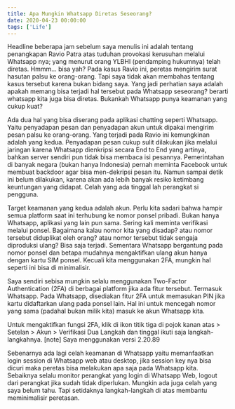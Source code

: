 ```yaml
---
title: Apa Mungkin Whatsapp Diretas Seseorang?
date: 2020-04-23 00:00:00
tags: ['Life']
---
```


Headline beberapa jam sebelum saya menulis ini adalah tentang penangkapan
Ravio Patra atas tuduhan provokasi kerusuhan melalui Whatsapp nya; yang
menurut orang YLBHI (pendamping hukumnya) telah diretas. Hmmm... bisa yah?
Pada kasus Ravio ini, peretas mengirim surat hasutan palsu ke orang-orang.
Tapi saya tidak akan membahas tentang kasus tersebut karena bukan bidang
saya. Yang jadi perhatian saya adalah apakah memang bisa terjadi hal
tersebut pada Whatsapp seseorang? berarti whatsapp kita juga bisa diretas.
Bukankah Whatsapp punya keamanan yang cukup kuat?

Ada dua hal yang bisa diserang pada aplikasi chatting seperti Whatsapp.
Yaitu penyadapan pesan dan penyadapan akun untuk dipakai mengirim pesan
palsu ke orang-orang. Yang terjadi pada Ravio ini kemungkinan adalah yang
kedua. Penyadapan pesan cukup sulit dilakukan jika melalui jaringan karena
Whatsapp dienkripsi secara End to End yang artinya, bahkan server sendiri
pun tidak bisa membaca isi pesannya. Pemerintahan di banyak negara (bukan
hanya Indonesia) pernah meminta Facebook untuk membuat backdoor agar bisa
men-dekripsi pesan itu. Namun sampai detik ini belum dilakukan, karena
akan ada lebih banyak resiko ketimbang keuntungan yang didapat. Celah yang
ada tinggal lah perangkat si pengguna.

Target keamanan yang kedua adalah akun. Perlu kita sadari bahwa hampir
semua platform saat ini terhubung ke nomor ponsel pribadi. Bukan hanya
Whatsapp, aplikasi yang lain pun sama. Sering kali meminta verifikasi
melalui ponsel. Bagaimana kalau nomor kita yang disadap? atau nomor
tersebut diduplikat oleh orang? atau nomor tersebut tidak sengaja
diproduksi ulang? Bisa saja terjadi. Sementara Whatsapp bergantung pada
nomor ponsel dan betapa mudahnya mengaktifkan ulang akun hanya dengan
kartu SIM ponsel. Kecuali kita menggunakan 2FA, mungkin hal seperti ini
bisa di minimalisir.

Saya sendiri sebisa mungkin selalu menggunakan Two-Factor Authentication
(2FA) di berbagai platform jika ada fitur tersebut. Termasuk Whatsapp.
Pada Whatsapp, disediakan fitur 2FA untuk memasukan PIN jika kartu
didaftarkan ulang pada ponsel lain. Hal ini untuk mencegah nomor yang sama
(padahal bukan milik kita) masuk ke akun Whatsapp kita.

Untuk mengaktifkan fungsi 2FA, klik di ikon titik tiga di pojok kanan atas
&gt; Setelan &gt; Akun &gt; Verifikasi Dua Langkah dan tinggal ikuti saja
langkah-langkahnya. [note] Saya menggunakan versi 2.20.89

Sebenarnya ada lagi celah keamanan di Whatsapp yaitu memanfaatkan login
session di Whatsapp web atau desktop, jika session key nya bisa dicuri maka
peretas bisa melakukan apa saja pada Whatsapp kita. Sebaiknya selalu
monitor perangkat yang login di Whatsapp Web, logout dari perangkat jika
sudah tidak diperlukan. Mungkin ada juga celah yang saya belum tahu. Tapi
setidaknya langkah-langkah di atas membantu meminimalisir peretasan.
